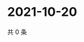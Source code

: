 # 2021-10-20

共 0 条

<!-- BEGIN WEIBO -->
<!-- 最后更新时间 Wed Oct 20 2021 22:12:57 GMT+0800 (China Standard Time) -->

<!-- END WEIBO -->
